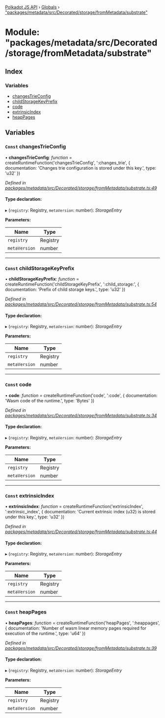 [Polkadot JS API](../README.md) › [Globals](../globals.md) › ["packages/metadata/src/Decorated/storage/fromMetadata/substrate"](_packages_metadata_src_decorated_storage_frommetadata_substrate_.md)

# Module: "packages/metadata/src/Decorated/storage/fromMetadata/substrate"

## Index

### Variables

* [changesTrieConfig](_packages_metadata_src_decorated_storage_frommetadata_substrate_.md#const-changestrieconfig)
* [childStorageKeyPrefix](_packages_metadata_src_decorated_storage_frommetadata_substrate_.md#const-childstoragekeyprefix)
* [code](_packages_metadata_src_decorated_storage_frommetadata_substrate_.md#const-code)
* [extrinsicIndex](_packages_metadata_src_decorated_storage_frommetadata_substrate_.md#const-extrinsicindex)
* [heapPages](_packages_metadata_src_decorated_storage_frommetadata_substrate_.md#const-heappages)

## Variables

### `Const` changesTrieConfig

• **changesTrieConfig**: *function* = createRuntimeFunction('changesTrieConfig', ':changes_trie', {
  documentation: 'Changes trie configuration is stored under this key.',
  type: 'u32'
})

*Defined in [packages/metadata/src/Decorated/storage/fromMetadata/substrate.ts:49](https://github.com/polkadot-js/api/blob/dac3261a16/packages/metadata/src/Decorated/storage/fromMetadata/substrate.ts#L49)*

#### Type declaration:

▸ (`registry`: Registry, `metaVersion`: number): *StorageEntry*

**Parameters:**

Name | Type |
------ | ------ |
`registry` | Registry |
`metaVersion` | number |

___

### `Const` childStorageKeyPrefix

• **childStorageKeyPrefix**: *function* = createRuntimeFunction('childStorageKeyPrefix', ':child_storage:', {
  documentation: 'Prefix of child storage keys.',
  type: 'u32'
})

*Defined in [packages/metadata/src/Decorated/storage/fromMetadata/substrate.ts:54](https://github.com/polkadot-js/api/blob/dac3261a16/packages/metadata/src/Decorated/storage/fromMetadata/substrate.ts#L54)*

#### Type declaration:

▸ (`registry`: Registry, `metaVersion`: number): *StorageEntry*

**Parameters:**

Name | Type |
------ | ------ |
`registry` | Registry |
`metaVersion` | number |

___

### `Const` code

• **code**: *function* = createRuntimeFunction('code', ':code', {
  documentation: 'Wasm code of the runtime.',
  type: 'Bytes'
})

*Defined in [packages/metadata/src/Decorated/storage/fromMetadata/substrate.ts:34](https://github.com/polkadot-js/api/blob/dac3261a16/packages/metadata/src/Decorated/storage/fromMetadata/substrate.ts#L34)*

#### Type declaration:

▸ (`registry`: Registry, `metaVersion`: number): *StorageEntry*

**Parameters:**

Name | Type |
------ | ------ |
`registry` | Registry |
`metaVersion` | number |

___

### `Const` extrinsicIndex

• **extrinsicIndex**: *function* = createRuntimeFunction('extrinsicIndex', ':extrinsic_index', {
  documentation: 'Current extrinsic index (u32) is stored under this key.',
  type: 'u32'
})

*Defined in [packages/metadata/src/Decorated/storage/fromMetadata/substrate.ts:44](https://github.com/polkadot-js/api/blob/dac3261a16/packages/metadata/src/Decorated/storage/fromMetadata/substrate.ts#L44)*

#### Type declaration:

▸ (`registry`: Registry, `metaVersion`: number): *StorageEntry*

**Parameters:**

Name | Type |
------ | ------ |
`registry` | Registry |
`metaVersion` | number |

___

### `Const` heapPages

• **heapPages**: *function* = createRuntimeFunction('heapPages', ':heappages', {
  documentation: 'Number of wasm linear memory pages required for execution of the runtime.',
  type: 'u64'
})

*Defined in [packages/metadata/src/Decorated/storage/fromMetadata/substrate.ts:39](https://github.com/polkadot-js/api/blob/dac3261a16/packages/metadata/src/Decorated/storage/fromMetadata/substrate.ts#L39)*

#### Type declaration:

▸ (`registry`: Registry, `metaVersion`: number): *StorageEntry*

**Parameters:**

Name | Type |
------ | ------ |
`registry` | Registry |
`metaVersion` | number |
